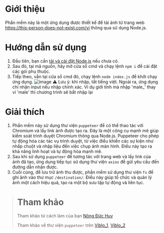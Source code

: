 # Giới thiệu
  Phần mềm này là một ứng dụng được thiết kế để tải ảnh từ trang web https://this-person-does-not-exist.com/vi thông qua sử dụng Node.js.

# Hướng dẫn sử dụng
1. Đầu tiên, bạn cần [tải và cài đặt Node.js](https://nodejs.org/en/download) nếu chưa có.
2. Sau đó, tại mã nguồn, hãy mở cửa sổ cmd và chạy lệnh `npm i` để cài đặt các gói phụ thuộc.
3. Tiếp theo, vẫn tại cửa sổ cmd đó, chạy lệnh `node index.js` để khởi chạy ứng dụng.
   ![image](https://github.com/HuyHKr/PhantomFaces/assets/148759236/59d6e084-4da5-4ead-8190-10638fabefdf)
⚠️ Lưu ý: khi nhập, tắt tiếng việt. Ngoài ra, ứng dụng chỉ nhận input nếu nhập chính xác. Ví dụ giới tính mà nhập 'male_' thay vì 'male' thì chương trình sẽ bắt nhập lại


# Giải thích
  1. Phần mềm này sử dụng thư viện `puppeteer` để có thể thao tác với Chromium và lấy link ảnh được tạo ra. Đây là một công cụ mạnh mẽ giúp kiểm soát trình duyệt Chromium thông qua Node.js. Puppeteer cho phép tự động hóa các tác vụ trình duyệt, từ việc điều khiển các sự kiện như nhấp chuột và nhập liệu đến việc chụp ảnh màn hình. Điều này tạo ra khả năng linh hoạt và tự động hóa mạnh mẽ.
  2. Sau khi sử dụng `puppeteer` để tương tác với trang web và lấy link của ảnh đã tạo, ứng dụng tiếp tục sử dụng thư viện `axios` để gửi yêu cầu đến đường dẫn nhận được.
  3. Cuối cùng, để lưu trữ ảnh thu được, phần mềm sử dụng thư viện `fs` để ghi ảnh vào thư mục `/destination/`. Điều này giúp tổ chức và quản lý ảnh một cách hiệu quả, tạo ra một bộ sưu tập tự động và liên tục.

> # Tham khảo
> Tham khảo từ cách làm của bạn  [Nông Đức Huy](https://github.com/DBCB11/Crawl_picture_project_1)
> 
> Tham khảo về thư viện `puppeteer` trên [Viblo_1](https://viblo.asia/p/nghich-ngom-voi-puppeteer-Qbq5Q3j4ZD8), [Viblo_2](https://viblo.asia/p/crawl-website-su-dung-nodejs-va-puppeteer-phan-1-L4x5xv2wZBM)
